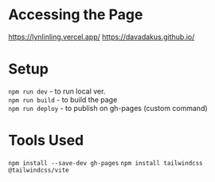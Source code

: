 # Accessing the Page
https://lynlinling.vercel.app/
https://davadakus.github.io/

# Setup
`npm run dev` - to run local ver.  
`npm run build` - to build the page  
`npm run deploy` - to publish on gh-pages (custom command)

# Tools Used
`npm install --save-dev gh-pages`
`npm install tailwindcss @tailwindcss/vite`
